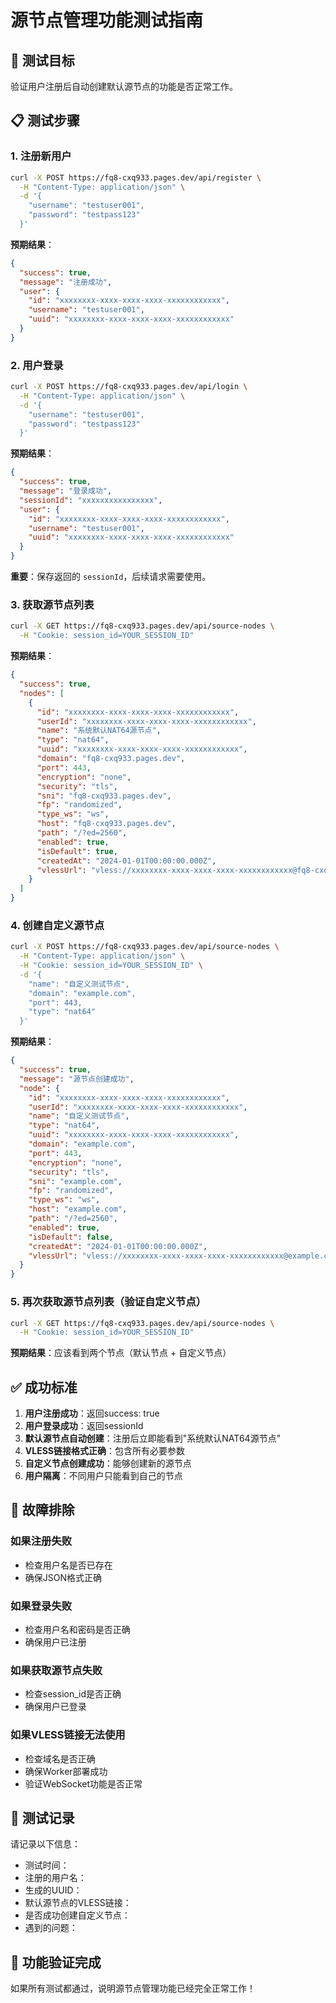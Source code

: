 # 源节点管理功能测试指南

## 🎯 测试目标
验证用户注册后自动创建默认源节点的功能是否正常工作。

## 📋 测试步骤

### 1. 注册新用户
```bash
curl -X POST https://fq8-cxq933.pages.dev/api/register \
  -H "Content-Type: application/json" \
  -d '{
    "username": "testuser001",
    "password": "testpass123"
  }'
```

**预期结果**：
```json
{
  "success": true,
  "message": "注册成功",
  "user": {
    "id": "xxxxxxxx-xxxx-xxxx-xxxx-xxxxxxxxxxxx",
    "username": "testuser001",
    "uuid": "xxxxxxxx-xxxx-xxxx-xxxx-xxxxxxxxxxxx"
  }
}
```

### 2. 用户登录
```bash
curl -X POST https://fq8-cxq933.pages.dev/api/login \
  -H "Content-Type: application/json" \
  -d '{
    "username": "testuser001",
    "password": "testpass123"
  }'
```

**预期结果**：
```json
{
  "success": true,
  "message": "登录成功",
  "sessionId": "xxxxxxxxxxxxxxxx",
  "user": {
    "id": "xxxxxxxx-xxxx-xxxx-xxxx-xxxxxxxxxxxx",
    "username": "testuser001",
    "uuid": "xxxxxxxx-xxxx-xxxx-xxxx-xxxxxxxxxxxx"
  }
}
```

**重要**：保存返回的 `sessionId`，后续请求需要使用。

### 3. 获取源节点列表
```bash
curl -X GET https://fq8-cxq933.pages.dev/api/source-nodes \
  -H "Cookie: session_id=YOUR_SESSION_ID"
```

**预期结果**：
```json
{
  "success": true,
  "nodes": [
    {
      "id": "xxxxxxxx-xxxx-xxxx-xxxx-xxxxxxxxxxxx",
      "userId": "xxxxxxxx-xxxx-xxxx-xxxx-xxxxxxxxxxxx",
      "name": "系统默认NAT64源节点",
      "type": "nat64",
      "uuid": "xxxxxxxx-xxxx-xxxx-xxxx-xxxxxxxxxxxx",
      "domain": "fq8-cxq933.pages.dev",
      "port": 443,
      "encryption": "none",
      "security": "tls",
      "sni": "fq8-cxq933.pages.dev",
      "fp": "randomized",
      "type_ws": "ws",
      "host": "fq8-cxq933.pages.dev",
      "path": "/?ed=2560",
      "enabled": true,
      "isDefault": true,
      "createdAt": "2024-01-01T00:00:00.000Z",
      "vlessUrl": "vless://xxxxxxxx-xxxx-xxxx-xxxx-xxxxxxxxxxxx@fq8-cxq933.pages.dev:443?encryption=none&security=tls&sni=fq8-cxq933.pages.dev&fp=randomized&type=ws&host=fq8-cxq933.pages.dev&path=%2F%3Fed%3D2560#fq8-cxq933.pages.dev"
    }
  ]
}
```

### 4. 创建自定义源节点
```bash
curl -X POST https://fq8-cxq933.pages.dev/api/source-nodes \
  -H "Content-Type: application/json" \
  -H "Cookie: session_id=YOUR_SESSION_ID" \
  -d '{
    "name": "自定义测试节点",
    "domain": "example.com",
    "port": 443,
    "type": "nat64"
  }'
```

**预期结果**：
```json
{
  "success": true,
  "message": "源节点创建成功",
  "node": {
    "id": "xxxxxxxx-xxxx-xxxx-xxxx-xxxxxxxxxxxx",
    "userId": "xxxxxxxx-xxxx-xxxx-xxxx-xxxxxxxxxxxx",
    "name": "自定义测试节点",
    "type": "nat64",
    "uuid": "xxxxxxxx-xxxx-xxxx-xxxx-xxxxxxxxxxxx",
    "domain": "example.com",
    "port": 443,
    "encryption": "none",
    "security": "tls",
    "sni": "example.com",
    "fp": "randomized",
    "type_ws": "ws",
    "host": "example.com",
    "path": "/?ed=2560",
    "enabled": true,
    "isDefault": false,
    "createdAt": "2024-01-01T00:00:00.000Z",
    "vlessUrl": "vless://xxxxxxxx-xxxx-xxxx-xxxx-xxxxxxxxxxxx@example.com:443?encryption=none&security=tls&sni=example.com&fp=randomized&type=ws&host=example.com&path=%2F%3Fed%3D2560#example.com"
  }
}
```

### 5. 再次获取源节点列表（验证自定义节点）
```bash
curl -X GET https://fq8-cxq933.pages.dev/api/source-nodes \
  -H "Cookie: session_id=YOUR_SESSION_ID"
```

**预期结果**：应该看到两个节点（默认节点 + 自定义节点）

## ✅ 成功标准

1. **用户注册成功**：返回success: true
2. **用户登录成功**：返回sessionId
3. **默认源节点自动创建**：注册后立即能看到"系统默认NAT64源节点"
4. **VLESS链接格式正确**：包含所有必要参数
5. **自定义节点创建成功**：能够创建新的源节点
6. **用户隔离**：不同用户只能看到自己的节点

## 🔧 故障排除

### 如果注册失败
- 检查用户名是否已存在
- 确保JSON格式正确

### 如果登录失败
- 检查用户名和密码是否正确
- 确保用户已注册

### 如果获取源节点失败
- 检查session_id是否正确
- 确保用户已登录

### 如果VLESS链接无法使用
- 检查域名是否正确
- 确保Worker部署成功
- 验证WebSocket功能是否正常

## 📝 测试记录

请记录以下信息：
- 测试时间：
- 注册的用户名：
- 生成的UUID：
- 默认源节点的VLESS链接：
- 是否成功创建自定义节点：
- 遇到的问题：

## 🎉 功能验证完成

如果所有测试都通过，说明源节点管理功能已经完全正常工作！
